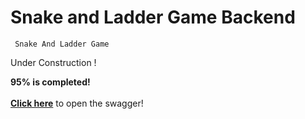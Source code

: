 # Snake and Ladder Game Backend
     Snake And Ladder Game
Under Construction !

<html><body>
<b>95% is completed!</b>
<br><br><a href="http://localhost:8181/swagger-ui/index.html?configUrl=/v3/api-docs/swagger-config#/
"><b>Click here</b></a> to open the swagger!
</body></html>